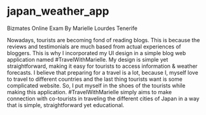 # japan_weather_app
Bizmates Online Exam
By Marielle Lourdes Tenerife

Nowadays, tourists are becoming fond of reading blogs. This is because the reviews and testimonials are much based from actual experiences of bloggers. This is why I incorporated my UI design in a simple blog web application named #TravelWithMarielle. My design is simple yet straightforward, making it easy for tourists to access information & weather forecasts. I believe that preparing for a travel is a lot, because I, myself love to travel to different countries and the last thing tourists want is some complicated website. So, I put myself in the shoes of the tourists while making this application. #TravelWithMarielle simply aims to make connection with co-tourists in traveling the different cities of Japan in a way that is simple, straightforward yet educational.
